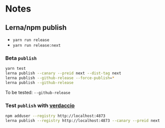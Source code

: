 # Notes

## Lerna/npm publish

- `yarn run release`
- `yarn run release:next`

### Beta `publish`

```sh
yarn test
lerna publish --canary --preid next --dist-tag next
lerna publish --github-release --force-publish=*
lerna publish --github-release
```

To be tested: `--github-release`

### Test `publish` with [verdaccio](https://www.npmjs.com/package/verdaccio)

```sh
npm adduser --registry http://localhost:4873
lerna publish --registry http://localhost:4873 --canary --preid next
```
